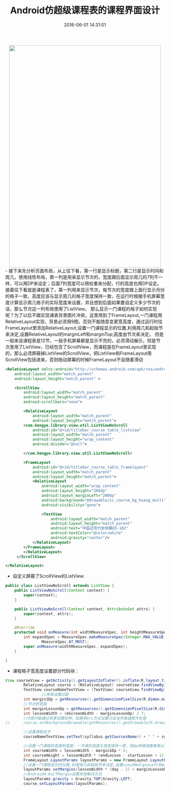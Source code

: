 ﻿---
title: Android仿超级课程表的课程界面设计
date: 2016-06-01 14:31:01
tags: [Android,超级课程表,UI]
categories: Android
photos:
- http://img.blog.csdn.net/20150410180333267
---
<center><img src="http://img.blog.csdn.net/20150410180333267" width="480px" height="700px"/></center>
- 接下来先分析页面布局，从上往下看，第一行是显示标题，第二行是显示时间和周几，使用线性布局，第一列是用来显示节次的，宽度跟后面显示周几的7列不一样，可以用DP来设定；后面7列宽度可以用权重来分配，行的高度也用DP设定。 
接着往下看就是课程表了，第一列用来显示节次，每节次的宽度跟上面行显示月份的格子一致，高度应该与显示周几的格子宽度保持一致，在运行时根据手机屏幕宽度计算显示周几格子的实际宽度来设置，并且想到后面如果要自定义多少节次的话，那么节次这一列布局使用了ListView。 
那么显示一门课程的格子如何实现呢？为了以后不跟实现课表背景图片冲突，这里用到了FrameLayout,一门课程用RelativeLayout实现，背景必须用9图，否则不能随意变更宽高度，通过运行时往FrameLayout里添加RelativeLayout,设置一门课程显示的位置,利用周几和起始节来决定,设置RelativeLayout的marginLeft和marginTop;高度由节次来决定。 
但是一般来说课程表是12节，一般手机屏幕都是显示不完的，必须滑动展示，但是节次里用了ListView，已经包含了ScrollView，而课程是在FrameLayout里实现的，那么必须屏蔽掉ListView的ScrollView，把ListView和FrameLayout用ScrollView包括进来，否则拖动屏幕的时候FrameLayout不会随着滑动

```xml
<RelativeLayout xmlns:android="http://schemas.android.com/apk/res/android"
    android:layout_width="match_parent"
    android:layout_height="match_parent" >

    <ScrollView 
        android:layout_width="match_parent"
        android:layout_height="match_parent"
        android:scrollbars="none">

        <RelativeLayout 
            android:layout_width="match_parent"
            android:layout_height="match_parent">
        <com.hengye.library.view.util.ListViewNoScroll
            android:id="@+id/titlebar_course_table_listview"
            android:layout_width="match_parent"
            android:layout_height="wrap_content"
            android:divider="@null">

        </com.hengye.library.view.util.ListViewNoScroll>

        <FrameLayout
            android:id="@+id/titlebar_course_table_framelayout" 
            android:layout_width="match_parent"
            android:layout_height="match_parent">
            <RelativeLayout
                android:layout_width="wrap_content"
                android:layout_height="200dp"
                android:layout_marginLeft="200dp"
                android:background="@drawable/ic_course_bg_huang_multi"
                android:visibility="gone">

                <TextView
                    android:layout_width="match_parent"
                    android:layout_height="match_parent"
                    android:text="中国近现代史纲要@3-102"
                    android:textColor="@color/white"
                    android:gravity="center"/>  
            </RelativeLayout>       
        </FrameLayout>
        </RelativeLayout>
     </ScrollView>         

</RelativeLayout>
```

<!-- more -->

- 自定义屏蔽了ScrollView的ListView:

```java
public class ListViewNoScroll extends ListView {
    public ListViewNoScroll(Context context) {
        super(context);
    }

    public ListViewNoScroll(Context context, AttributeSet attrs) {
        super(context, attrs);
    }

    @Override
    protected void onMeasure(int widthMeasureSpec, int heightMeasureSpec) {
        int expandSpec = MeasureSpec.makeMeasureSpec(Integer.MAX_VALUE >> 2,
                MeasureSpec.AT_MOST);
        super.onMeasure(widthMeasureSpec, expandSpec);
    }

}
```

- 课程格子宽高度设置部分代码块：

```java
View courseView = getActivity().getLayoutInflater().inflate(R.layout.titlebar_course_item, null);
        RelativeLayout course = (RelativeLayout) courseView.findViewById(R.id.titlebar_course_item_bg);
        TextView courseNameTextView = (TextView) courseView.findViewById(R.id.titlebar_course_item_tx);
                //用来设置边距        
        int margin1Dp = getResources().getDimensionPixelSize(R.dimen.margin1dp);
        //节次的宽度
        int marginLessonDp = getResources().getDimensionPixelSize(R.dimen.listview_course_table_lesson_margin); 
        int lessonWidth = (mScreenWidth - marginLessonDp) / 7;      
        //9图只能通过背景设置拉伸，如果用src方式设置只会当作普通图片处理
//      course.setBackgroundDrawable(getResources().getDrawable(R.drawable.ic_course_bg_zi_multi));

        //设置课程名字
        courseNameTextView.setText(syllabus.getCourcesName() + " " + syllabus.getLocation());

        //设置一门课程的高度和宽度，一节课的高度与宽度保持一致，把dp转换成像素乘以节数,宽度为屏幕减去节次的宽度后的1/7,因为要显示8列，1列是节次，7列是一周的7天;
        int courseWidth = lessonWidth - margin1Dp * 2;
        int courseHeight = lessonWidth * (endLesson - startLesson + 1) - margin1Dp * 2;
        FrameLayout.LayoutParams layoutParams = new FrameLayout.LayoutParams(courseWidth, courseHeight);
        //设置一门课程显示的位置,利用周几和起始节来决定,设置view的marginLeft和marginTop;
        layoutParams.setMargins(lessonWidth * (day - 1) + marginLessonDp + margin1Dp + margin1Dp, (startLesson - 1) * lessonWidth + margin1Dp, 0, 0);
        //Android4.0以下Margin设置失效解决方法 
        layoutParams.gravity = Gravity.TOP|Gravity.LEFT;
        course.setLayoutParams(layoutParams);   
```